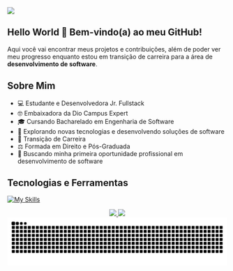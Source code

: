 <img src="https://user-images.githubusercontent.com/52347812/137624699-ce6bb7ee-eb84-46f1-ac69-c4b78b22db90.png" style="display: block; margin: 0 auto;">

## Hello World 👋 Bem-vindo(a) ao meu GitHub!
Aqui você vai encontrar meus projetos e contribuições, além de poder ver meu progresso enquanto estou em transição de carreira para a área de **desenvolvimento de software**.

## Sobre Mim
- 💻 Estudante e Desenvolvedora Jr. Fullstack
- 🤓 Embaixadora da Dio Campus Expert
- 🎓 Cursando Bacharelado em Engenharia de Software 
- 🤖 Explorando novas tecnologias e desenvolvendo soluções de software
- 💼 Transição de Carreira
- ⚖️ Formada em Direito e Pós-Graduada
- 🎯 Buscando minha primeira oportunidade profissional em desenvolvimento de software
## Tecnologias e Ferramentas

 [![My Skills](https://skillicons.dev/icons?i=html,css,javascript,python,java,git,github,figma,vscode,idea,pycharm,windows,linux)](https://skillicons.dev)

<div align="center">
<a href="https://github.com/ErikaCoder">
 <img loading="lazy" height="165em" src="https://github-readme-stats.vercel.app/api?username=ErikaCoder&show_icons=true&theme=tokyonight&include_all_commits=true&count_private=true"/>
<img loading="lazy" height="165em" src="https://github-readme-stats.vercel.app/api/top-langs/?username=ErikaCoder&layout=compact&langs_count=7&theme=tokyonight"/>
</div>

 <picture align="center">
  <source media="(prefers-color-scheme: dark)" srcset="https://raw.githubusercontent.com/ErikaCoder/ErikaCoder/output/github-contribution-grid-snake-dark.svg">
  <source media="(prefers-color-scheme: light)" srcset="https://raw.githubusercontent.com/ErikaCoder/ErikaCoder/output/github-contribution-grid-snake-dark.svg">
  <img align="center" alt="github contribution grid snake animation" src="https://raw.githubusercontent.com/ErikaCoder/ErikaCoder/output/github-contribution-grid-snake.svg">
</picture>

